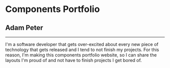 # Components Portfolio
## Adam Peter
---
I'm a software developer that gets over-excited about every new piece of technology that gets released and I tend to not finish my projects.
For this reason, I'm making this components portfolio website, so I can share the layouts I'm proud of and not have to finish projects I get bored of.